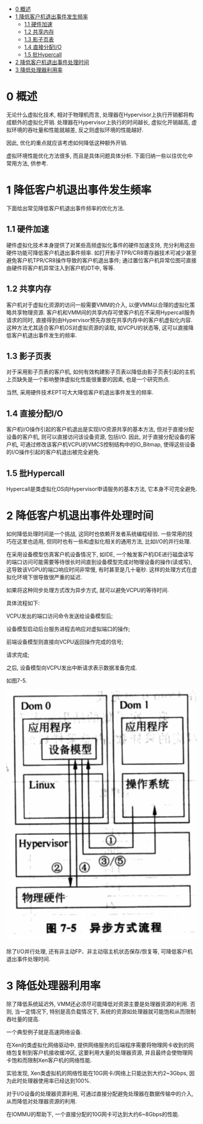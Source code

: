 
<!-- @import "[TOC]" {cmd="toc" depthFrom=1 depthTo=6 orderedList=false} -->

<!-- code_chunk_output -->

* [0 概述](#0-概述)
* [1 降低客户机退出事件发生频率](#1-降低客户机退出事件发生频率)
	* [1.1 硬件加速](#11-硬件加速)
	* [1.2 共享内存](#12-共享内存)
	* [1.3 影子页表](#13-影子页表)
	* [1.4 直接分配I/O](#14-直接分配io)
	* [1.5 批Hypercall](#15-批hypercall)
* [2 降低客户机退出事件处理时间](#2-降低客户机退出事件处理时间)
* [3 降低处理器利用率](#3-降低处理器利用率)

<!-- /code_chunk_output -->

# 0 概述

无论什么虚拟化技术, 相对于物理机而言, 处理器在Hypervisor上执行开销都将构成额外的虚拟化开销. 处理器在Hypervisor上执行的时间越长, 虚拟化开销越高, 虚拟环境的吞吐量和性能就越差, 反之则虚拟环境的性能越好. 

因此, 优化的重点就应该考虑如何降低这种额外开销. 

虚拟环境性能优化方法很多, 而且是具体问题具体分析. 下面归纳一些以往优化中常用方法, 供参考.

# 1 降低客户机退出事件发生频率

下面给出常见降低客户机退出事件频率的优化方法.

## 1.1 硬件加速

硬件虚拟化技术本身提供了对某些高频虚拟化事件的硬件加速支持, 充分利用这些硬件功能可降低客户机退出事件频率. 如打开影子TPR/CR8寄存器技术可减少甚至避免客户机TPR/CR8操作导致的客户机退出事件; 通过置位客户机异常位图可直接由硬件将客户机异常注入到客户机IDT中, 等等.

## 1.2 共享内存

客户机对于虚拟化资源的访问一般需要VMM的介入, 以便VMM以合理的虚拟化策略共享物理资源. 客户机和VMM间的共享内存可使客户机在不采用Hypercall服务请求的同时, 直接得到由Hypervisor预先存放在共享内存中的客户机虚拟化内容. 这种方法尤其适合客户机OS对虚拟资源的读取, 如VCPU的状态等, 这可以直接降低客户机退出事件发生的频率.

## 1.3 影子页表

对于采用影子页表的客户机, 如何有效构建影子页表以降低由影子页表引起的主机上页缺失是一个影响整体虚拟化性能很重要的因素, 也是一个研究热点. 

当然, 采用硬件技术EPT可大大降低客户机退出事件发生的频率.

## 1.4 直接分配I/O

客户机I/O操作引起的客户机退出是实现I/O资源共享的基本方法, 但对于直接分配设备的客户机, 则可以直接访问该设备资源, 包括I/O. 因此, 对于直接分配设备的客户机, 可通过修改该客户机VCPU的VMCS控制结构中的IO\_Bitmap, 使得这些设备的I/O操作引起的客户机退出被完全避免.

## 1.5 批Hypercall

Hypercall是类虚拟化OS向Hypervisor申请服务的基本方法, 它本身不可完全避免.

# 2 降低客户机退出事件处理时间

如何降低处理时间是一个挑战, 这同时也依赖开发者系统编程经验. 一些常用的技巧在这里也适用, 但同时也有一些和虚拟化相关的通用方法, 比如I/O的并行处理.

在采用设备模型仿真客户机设备情况下, 如IDE, 一个触发客户机IDE进行磁盘读写的端口访问可能需要等待很长时间直到设备模型完成对物理设备的操作(读或写), 这导致该VGPU的端口响应时间非常慢, 有时甚至是几十毫秒. 这样的处理方式在虚拟化环境下很导致很严重的延迟.

如果将这种同步处理方式改为异步方式, 就可以避免VCPU的等待时间.

具体流程如下:

VCPU发出的端口访问命令发送给设备模型后;

设备模型启动后台服务进程去响应对虚拟端口的操作;

前端设备模型则直接向VCPU返回操作完成的信号;

请求完成;

之后, 设备模型向VCPU发出中断请求表示数据准备完成.

如图7\-5.

![](./images/2019-04-17-22-24-23.png)

除了I/O并行处理, 还有非主动FP、非主动宿主机状态保存/恢复等, 可降低客户机退出事件处理时间.

# 3 降低处理器利用率

除了降低系统延迟外, VMM还必须尽可能降低对资源主要是处理器资源的利用. 否则, 当一定情况下, 特别是高负载情况下, 系统的资源如处理器就可能饱和从而限制吞吐量的提高. 

一个典型例子就是高速网络设备. 

在Xen的类虚拟化网络驱动中, 提供网络服务的后端程序需要将物理网卡收到的网络包复制到客户机接收缓冲区, 这要利用大量的处理器资源, 并且最终会使物理网卡饱和而限制Xen客户机的网络性能. 

实验发现, Xen类虚拟机的网络性能在10G网卡/网络上只能达到大约2\~3Gbps, 因为此时处理器使用率已经达到100%. 

对于I/O设备的处理器资源利用, 可通过直接分配避免处理器在数据传输中的介入, 从而降低对处理器资源的利用. 

在IOMMU的帮助下, 一个直接分配的10G网卡可达到大约6\~8Gbps的性能.


